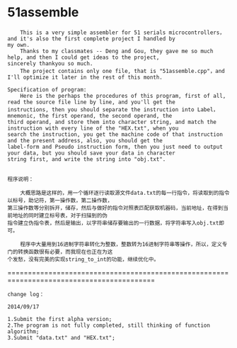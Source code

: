 51assemble
==========

        This is a very simple assembler for 51 serials microcontrollers，and it's also the first complete project I handled by 
    my own.
        Thanks to my classmates -- Deng and Gou, they gave me so much help, and then I could get ideas to the project, 
    sincerely thankyou so much.
        The project contains only one file, that is "51assemble.cpp"，and I'll optimize it later in the rest of this month.

    Specification of program:
        Here is the perhaps the procedures of this program, first of all, read the source file line by line, and you'll get the
    instructions, then you should separate the instruction into Label，mnemonic, the first operand, the second operand, the 
    third operand, and store them into character string, and match the instruction with every line of the "HEX.txt", when you 
    search the instruction, you get the machine code of that instruction and the present address, also, you should get the 
    label-form and Pseudo instruction form, then you just need to output your data, but you should save your data in character 
    string first, and write the string into "obj.txt".

    
    程序说明：
    
        大概思路是这样的，用一个循环逐行读取源文件data.txt的每一行指令，将读取到的指令以标号，助记符，第一操作数，第二操作数，
    第三操作数等分别拆开，储存，然后与做好的指令对照表匹配获取机器码，当前地址，在得到当前地址的同时建立标号表，对于扫描到的伪
    指令建立伪指令表，然后是输出，以字符串储存要输出的一行数据，将字符串写入obj.txt即可。
    
        程序中大量用到16进制字符串转化为整数，整数转为16进制字符串等操作，所以，定义专门的转换函数很有必要，而我现在也正在为这
    个发愁，没有完美的实现string_to_int的功能，继续优化中。




==========================================================================================

    change log：
    
    2014/09/17
    
    1.Submit the first alpha version;
    2.The program is not fully completed, still thinking of function algorithm;
    3.Submit "data.txt" and "HEX.txt";
